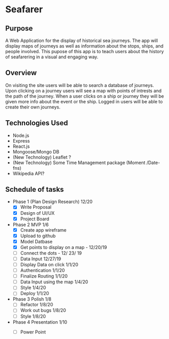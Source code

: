 

# Seafarer
## Purpose
A Web Application for the display of historical sea journeys. The app will display maps of journeys as well as information about the stops, ships, and people involved. This pupose of this app is to teach users about the history of seafarering in a visual and engaging way. 

## Overview
On visiting the site users will be able to search a database of journeys. Upon clicking on a journey users will see a map with points of intrests and the path of the journey. When a user clicks on a ship or journey they will be given more info about the event or the ship. Logged in users will be able to create their own journeys. 

## Technologies Used 
- Node.js
- Express
- React.js
- Mongoose/Mongo DB
- (New Technology) Leaflet ?
- (New Technology) Some Time Management package (Moment /Date-fns)
- Wikipedia API?

## Schedule of tasks
- Phase 1 (Plan Design Research) 12/20
  - [x] Write Proposal
  - [x] Design of UI/UX
  - [x] Project Board
- Phase 2 MVP 1/6
  - [x] Create app wireframe
  - [x] Upload to github
  - [x] Model Datbase
  - [x] Get points to display on a map - 12/20/19
  - [ ] Connect the dots - 12/ 23/ 19
  - [ ] Data Input 12/27/19
  - [ ] Display Data on click  1/1/20
  - [ ] Authentication 1/1/20
  - [ ] Finalize Routing 1/1/20
  - [ ] Data Input using the map 1/4/20
  - [ ] Style 1/4/20
  - [ ] Deploy 1/1/20
- Phase 3 Polish 1/8
  - [ ] Refactor 1/8/20
  - [ ] Work out bugs 1/8/20
  - [ ] Style 1/8/20
- Phase 4 Presentation 1/10
  - [ ] Power Point


